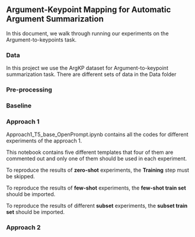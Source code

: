 ## Argument-Keypoint Mapping for Automatic Argument Summarization

In this document, we walk through running our experiments on the Argument-to-keypoints task.

### Data
In this project we use the ArgKP dataset for Argument-to-keypoint summarization task. 
There are different sets of data in the Data folder

### Pre-processing

### Baseline

### Approach 1
Approach1_T5_base_OpenPrompt.ipynb contains all the codes for different experiments of the approach 1. 

This notebook contains five different templates that four of them are commented out and only one of them should be used in each experiment.

To reproduce the results of **zero-shot** experiments, the **Training** step must be skipped. 

To reproduce the results of **few-shot** experiments, the **few-shot train set** should be imported. 

To reproduce the results of different **subset** experiments, the **subset train set** should be imported.
### Approach 2


